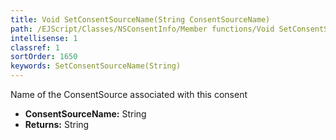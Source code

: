 ```yaml
---
title: Void SetConsentSourceName(String ConsentSourceName)
path: /EJScript/Classes/NSConsentInfo/Member functions/Void SetConsentSourceName(String p_0)
intellisense: 1
classref: 1
sortOrder: 1650
keywords: SetConsentSourceName(String)
---
```



Name of the ConsentSource associated with this consent



* **ConsentSourceName:** String
* **Returns:** String


